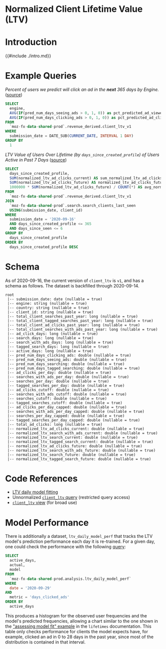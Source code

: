 # Normalized Client Lifetime Value (LTV)

<!-- toc -->

# Introduction

{{#include ./intro.md}}


# Example Queries



*Percent of users we predict will click an ad in the **next** 365 days by Engine.* ([source](https://sql.telemetry.mozilla.org/queries/74878/source))
```sql
SELECT
  engine,
  AVG(IF(pred_num_days_seeing_ads > 0, 1, 0)) as pct_predicted_ad_viewers_next_year,
  AVG(IF(pred_num_days_clicking_ads > 0, 1, 0)) as pct_predicted_ad_clickers_next_year,
FROM
  `moz-fx-data-shared-prod`.revenue_derived.client_ltv_v1
WHERE
  submission_date = DATE_SUB(CURRENT_DATE, INTERVAL 1 DAY)
GROUP BY
  1
```

*LTV Value of Users Over Lifetime (by `days_since_created_profile`) of Users Active in Past 7 Days* ([source](https://sql.telemetry.mozilla.org/queries/74867/source#187036))
```sql
SELECT
  days_since_created_profile,
  SUM(normalized_ltv_ad_clicks_current) AS sum_normalized_ltv_ad_clicks_current,
  SUM(normalized_ltv_ad_clicks_future) AS normalized_ltv_ad_clicks_future,
  1000000 * SUM(normalized_ltv_ad_clicks_future) / COUNT(*) AS avg_normalized_ltv_ad_clicks_future,
FROM
  `moz-fx-data-shared-prod`.revenue_derived.client_ltv_v1
JOIN
  `moz-fx-data-shared-prod`.search.search_clients_last_seen
  USING(submission_date, client_id)
WHERE
  submission_date = '2020-09-16'
  AND days_since_created_profile <= 365
  AND days_since_seen <= 6
GROUP BY
  days_since_created_profile
ORDER BY
  days_since_created_profile DESC


```

# Schema

As of 2020-09-16,
the current version of `client_ltv` is `v1`,
and has a schema as follows.
The dataset is backfilled through 2020-09-14.

```
root
 |-- submission_date: date (nullable = true)
 |-- engine: string (nullable = true)
 |-- country: string (nullable = true)
 |-- client_id: string (nullable = true)
 |-- total_client_searches_past_year: long (nullable = true)
 |-- total_client_tagged_searches_past_year: long (nullable = true)
 |-- total_client_ad_clicks_past_year: long (nullable = true)
 |-- total_client_searches_with_ads_past_year: long (nullable = true)
 |-- ad_click_days: long (nullable = true)
 |-- search_days: long (nullable = true)
 |-- search_with_ads_days: long (nullable = true)
 |-- tagged_search_days: long (nullable = true)
 |-- active_days: long (nullable = true)
 |-- pred_num_days_clicking_ads: double (nullable = true)
 |-- pred_num_days_seeing_ads: double (nullable = true)
 |-- pred_num_days_searching: double (nullable = true)
 |-- pred_num_days_tagged_searching: double (nullable = true)
 |-- ad_clicks_per_day: double (nullable = true)
 |-- searches_with_ads_per_day: double (nullable = true)
 |-- searches_per_day: double (nullable = true)
 |-- tagged_searches_per_day: double (nullable = true)
 |-- ad_clicks_cutoff: double (nullable = true)
 |-- searches_with_ads_cutoff: double (nullable = true)
 |-- searches_cutoff: double (nullable = true)
 |-- tagged_searches_cutoff: double (nullable = true)
 |-- ad_clicks_per_day_capped: double (nullable = true)
 |-- searches_with_ads_per_day_capped: double (nullable = true)
 |-- searches_per_day_capped: double (nullable = true)
 |-- tagged_searches_per_day_capped: double (nullable = true)
 |-- total_ad_clicks: long (nullable = true)
 |-- normalized_ltv_ad_clicks_current: double (nullable = true)
 |-- normalized_ltv_search_with_ads_current: double (nullable = true)
 |-- normalized_ltv_search_current: double (nullable = true)
 |-- normalized_ltv_tagged_search_current: double (nullable = true)
 |-- normalized_ltv_ad_clicks_future: double (nullable = true)
 |-- normalized_ltv_search_with_ads_future: double (nullable = true)
 |-- normalized_ltv_search_future: double (nullable = true)
 |-- normalized_ltv_tagged_search_future: double (nullable = true)
 ```

 # Code References

* [LTV daily model fitting](https://github.com/mozilla/telemetry-airflow/blob/master/jobs/ltv_daily.py)
* Unnormalized [`client_ltv` query](https://github.com/mozilla/bigquery-etl/blob/master/sql/revenue_derived/client_ltv_v1/query.sql) (restricted query access)
* [`client_ltv` view](https://github.com/mozilla/bigquery-etl/blob/master/sql/revenue_derived/client_ltv_normalized/query.sql) (for broad use)

# Model Performance

There is additionally a dataset, `ltv_daily_model_perf` that tracks the LTV model's prediction performance each day it is re-trained. For a given day, one could check the performance with the following [query](https://sql.telemetry.mozilla.org/queries/75244/source#187873):

```sql
SELECT
  active_days,
  actual,
  model
FROM
  `moz-fx-data-shared-prod.analysis.ltv_daily_model_perf`
WHERE
  date = '2020-09-29'
AND
  metric = 'days_clicked_ads'
ORDER BY
  active_days
```

This produces a histogram for the observed user frequencies and the model's predicted frequencies, allowing a chart similar to the one shown in the ["assessing model fit" example](https://lifetimes.readthedocs.io/en/latest/Quickstart.html#assessing-model-fit) in the `lifetimes` documentation. This table only checks performance for clients the model expects have, for example, clicked an ad in 0 to 28 days in the past year, since most of the distribution is contained in that interval.

